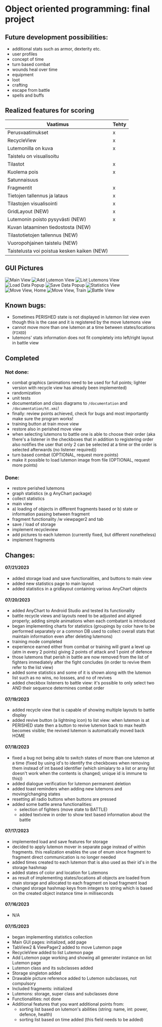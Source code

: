 # Object oriented programming: final project

## Future development possibilities:
- additional stats such as armor, dexterity etc. 
- user profiles
- concept of time
- turn based combat
- wounds heal over time
- equipment
- loot
- crafting
- escape from battle
- spells and buffs

## Realized features for scoring
|Vaatimus|Tehty
|-|-
|Perusvaatimukset|x
|RecycleView|x
|Lutemonilla on kuva|x
|Taistelu on visualisoitu|
|Tilastot|x
|Kuolema pois|x
|Satunnaisuus|
|Fragmentit|x
|Tietojen tallennus ja lataus|x
|Tilastojen visualisointi|x
|GridLayout (NEW)|x
|Lutemonin poisto pysyvästi (NEW)|x
|Kuvan lataaminen tiedostosta (NEW)|
|Tilastotietojen tallennus (NEW)|
|Vuoropohjainen taistelu (NEW)|
|Taistelusta voi poistua kesken kaiken (NEW)|


## GUI Pictures
![Main View](./documentation/gui/main_view.png)
![Add Lutemon View](./documentation/gui/add_lutemon_view.png)
![List Lutemons View](./documentation/gui/list_lutemons_view.png)
![Load Data Popup](./documentation/gui/load_data_popup.png)
![Save Data Popup](./documentation/gui/save_data_popup.png)
![Statistics View](./documentation/gui/statistics_view.png)
![Move View, Home](./documentation/gui/move_home_view.png)
![Move View, Train](./documentation/gui/move_train_view.png)
![Battle View](./documentation/gui/battle_view.png)


## Known bugs:
- Sometimes PERISHED state is not displayed in lutemon list view even though this is the case and it is registered by the move lutemons view
- cannot move more than one lutemon at a time between states/locations (`FIXED`)
- lutemons' stats information does not fit completely into left/right layout in battle view

## Completed
### Not done:
- combat graphics (animations need to be used for full points; lighter version with recycle view has already been implemented)
- randomization
- unit tests
- documentation and class diagrams to `/documentation` and `/documentation/ht.xmi`!
- finally: review points achieved, check for bugs and most importantly make sure the program works!
- training button at train move view
- restore also in perished move view
- when selecting lutemons to battle one is able to choose their order (aka there's a listener in the checkboxes that in addition to registering order also notifies the user that only 2 can be selected at a time or the order 
is selected afterwards (no listener required))
- turn based combat (OPTIONAL, request more points)
- make it possible to load lutemon image from file (OPTIONAL, request more points)
### Done: 
- restore perished lutemons
- graph statistics (e.g AnyChart package)
- collect statistics
- main view
- a) loading of objects in different fragments based or b) state or information passing between fragment
- fragment functionality /w viewpager2 and tab
- save / load of storage
- implement recycleview
- add pictures to each lutemon (currently fixed, but different nonetheless)
- implement fragments

## Changes:
#### 07/21/2023
- added storage load and save functionalities, and buttons to main view
- added new statistics page to main layout
- added statistics in a gridlayout containing various AnyChart objects
#### 07/20/2023
- added AnyChart to Android Studio and tested its functionality
- battle recycle views and layouts need to be adjusted and aligned properly; adding simple animations when each combatant is introduced
- began implementing charts for statistics (groupings by color have to be performed separately or a common DB used to collect overall stats that maintain information even after deleting lutemons)
- training mode completed
- experience earned either from combat or training will grant a level up (atm in every 2 points) giving 2 points of attack and 1 point of defence
- those lutemons that perish in battle are now removed from the list of fighters immediately after the fight concludes (in order to revive them refer to the list view)
- added some statistics and some of it is shown along with the lutemon list such as no wins, no lossses, and no of revives
- added checkbox listeners to battle view: it's possible to only select two AND their sequence determines combat order
#### 07/19/2023
- added recycle view that is capable of showing multiple layouts to battle display
- added revive button (a lightning icon) to list view: when lutemon is at PERISHED state then a button to revive lutemon back to max health becomes visible; the revived lutemon is automatically moved back HOME
#### 07/18/2023
- fixed a bug not being able to switch states of more than one lutemon at a time (fixed by using id's to identify the checkboxes when removing them instead of int based identifier (which simialary to a list or array list doesn't work when the contents is changed; unique id is immune to this))
- added dialogue verification for lutemon permanent deletion
- added toast reminders when adding new lutemons and moving/changing states
- resetting all radio buttons when buttons are pressed
- added some battle arena functionalities:
    * selection of fighters (move state to BATTLE)
    * added textview in order to show text based information about the battle
#### 07/17/2023
- implemented load and save features for storage 
- decided to apply lutemon mover in separate page instead of within fragments. this realization enables the use of enum 
since fragment to fragment direct communication is no longer needed 
- added times created to each lutemon that is also used as their id's in the storage hashmap
- added states of color and location for Lutemons
- as result of implementing states/locations all objects are loaded from main storage and allocated to each fragment on load fragment load
- changed storage hashmap keys from integers to string which is based on the created object instance time in milliseconds
#### 07/16/2023
- N/A
#### 07/15/2023
- began implementing statistics collection
- Main GUI pages: initialized, add page
- TabView2 & ViewPager2 added to move Lutemon page
- RecycleView added to list Lutemon page
- Add Lutemon page working and showing all generater instance on list Lutemon page
- Lutemon class and its subclasses added
- Storage singleton added
- Drawable picture reference added to Lutemon subclasses, not compulsory
- Included fragments: initialized
- Lutemons: storage, super class and subclasses done
- Functionalities: not done
- Additional features that you want additional points from: 
    * sorting list based on lutemon's abilities (string: name, int: power, defence, health)
    * sorting list based on time added (this field needs to be added)